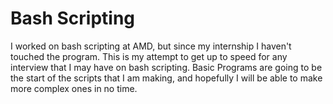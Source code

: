# Bash Scripting

I worked on bash scripting at AMD, but since my internship I haven't touched the program. This is my attempt to get up to speed for any interview that I may have on bash scripting. Basic Programs are going to be the start of the scripts that I am making, and hopefully I will be able to make more complex ones in no time.